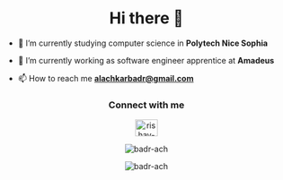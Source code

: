 <h1 align="center">Hi there 👋</h1>

- 🔭 I’m currently studying computer science in **Polytech Nice Sophia**

- 🌱 I’m currently working as software engineer apprentice at **Amadeus**

- 📫 How to reach me **alachkarbadr@gmail.com**

<h3 align="center">Connect with me  </h3> 
<p align="center"> <a href="https://www.linkedin.com/in/badr-ach/" target="blank"><img align="center" src="https://raw.githubusercontent.com/rahuldkjain/github-profile-readme-generator/master/src/images/icons/Social/linked-in-alt.svg" alt="rishav-chanda-b89a791b3" height="30" width="40" /></a> </p>

<p align="center">
  <img src="https://github-readme-stats.vercel.app/api/top-langs?username=badr-ach&show_icons=true&locale=en&layout=compact&theme=tokyonight&langs_count=10" alt="badr-ach" />
</p>

<p align="center">
  <img src="https://github-readme-streak-stats.herokuapp.com/?user=badr-ach&theme=tokyonight" alt="badr-ach" />
</p>
